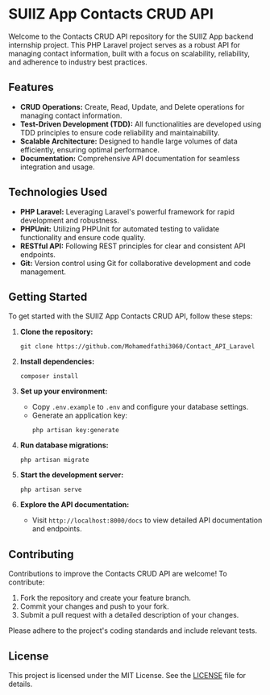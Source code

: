 # SUIIZ App Contacts CRUD API

Welcome to the Contacts CRUD API repository for the SUIIZ App backend internship project. This PHP Laravel project serves as a robust API for managing contact information, built with a focus on scalability, reliability, and adherence to industry best practices.

## Features

- **CRUD Operations:** Create, Read, Update, and Delete operations for managing contact information.
- **Test-Driven Development (TDD):** All functionalities are developed using TDD principles to ensure code reliability and maintainability.
- **Scalable Architecture:** Designed to handle large volumes of data efficiently, ensuring optimal performance.
- **Documentation:** Comprehensive API documentation for seamless integration and usage.

## Technologies Used

- **PHP Laravel:** Leveraging Laravel's powerful framework for rapid development and robustness.
- **PHPUnit:** Utilizing PHPUnit for automated testing to validate functionality and ensure code quality.
- **RESTful API:** Following REST principles for clear and consistent API endpoints.
- **Git:** Version control using Git for collaborative development and code management.

## Getting Started

To get started with the SUIIZ App Contacts CRUD API, follow these steps:

1. **Clone the repository:**
   ```
   git clone https://github.com/Mohamedfathi3060/Contact_API_Laravel
   ```

2. **Install dependencies:**
   ```
   composer install
   ```

3. **Set up your environment:**
   - Copy `.env.example` to `.env` and configure your database settings.
   - Generate an application key:
     ```
     php artisan key:generate
     ```

4. **Run database migrations:**
   ```
   php artisan migrate
   ```

5. **Start the development server:**
   ```
   php artisan serve
   ```

6. **Explore the API documentation:**
   - Visit `http://localhost:8000/docs` to view detailed API documentation and endpoints.

## Contributing

Contributions to improve the Contacts CRUD API are welcome! To contribute:

1. Fork the repository and create your feature branch.
2. Commit your changes and push to your fork.
3. Submit a pull request with a detailed description of your changes.

Please adhere to the project's coding standards and include relevant tests.

## License

This project is licensed under the MIT License. See the [LICENSE](./LICENSE) file for details.
